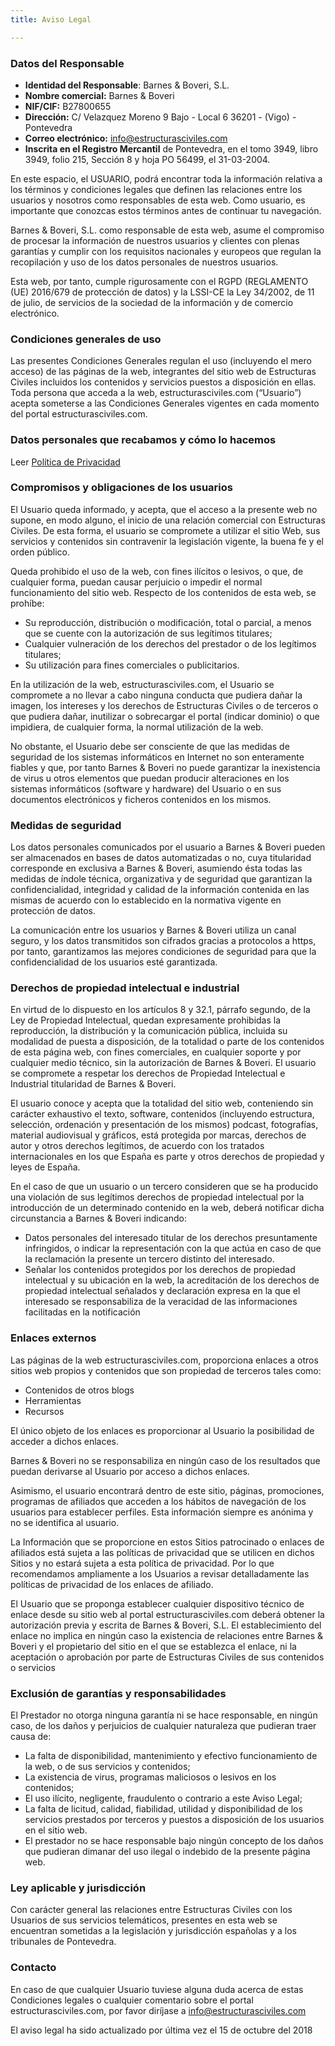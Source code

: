 ```yaml
---
title: Aviso Legal

---
```

### Datos del Responsable

* **Identidad del Responsable**: Barnes & Boveri, S.L.
* **Nombre comercial:**  Barnes & Boveri
* **NIF/CIF:** B27800655
* **Dirección:**  C/ Velazquez Moreno 9 Bajo - Local 6  36201  - (Vigo) - Pontevedra
* **Correo electrónico:** info@estructurasciviles.com
* **Inscrita en el Registro Mercantil** de Pontevedra, en el tomo 3949, libro 3949, folio 215, Sección 8 y hoja  PO 56499, el 31-03-2004.

En este espacio, el USUARIO, podrá encontrar toda la información relativa a los términos y condiciones legales que definen las relaciones entre los usuarios y nosotros como responsables de esta web. Como usuario, es importante que conozcas estos términos antes de continuar tu navegación.

Barnes & Boveri, S.L. como responsable de esta web, asume el compromiso de procesar la información de nuestros usuarios y clientes con plenas garantías y cumplir con los requisitos nacionales y europeos que regulan la recopilación y uso de los datos personales de nuestros usuarios.

Esta web, por tanto, cumple rigurosamente con el RGPD (REGLAMENTO (UE) 2016/679 de protección de datos) y  la LSSI-CE la Ley 34/2002, de 11 de julio, de servicios de la sociedad de la información y de comercio electrónico.

### Condiciones generales de uso

Las presentes Condiciones Generales regulan el uso (incluyendo el mero acceso) de las páginas de la web, integrantes del sitio web de Estructuras Civiles incluidos los contenidos y servicios puestos a disposición en ellas. Toda persona que acceda a la web, estructurasciviles.com (“Usuario”) acepta someterse a las Condiciones Generales vigentes en cada momento del portal estructurasciviles.com.

### Datos personales que recabamos y cómo lo hacemos

Leer [Política de Privacidad](https://hopeful-knuth-2f413e.netlify.com./privacidad "Politica de privacidad")

### Compromisos y obligaciones de los usuarios

El Usuario queda informado, y acepta, que el acceso a la presente web no supone, en modo alguno, el inicio de una relación comercial con Estructuras Civiles. De esta forma, el usuario se compromete a utilizar el sitio Web, sus servicios y contenidos sin contravenir la legislación vigente, la buena fe y el orden público.

Queda prohibido el uso de la web, con fines ilícitos o lesivos, o que, de cualquier forma, puedan causar perjuicio o impedir el normal funcionamiento del sitio web. Respecto de los contenidos de esta web, se prohíbe:

* Su reproducción, distribución o modificación, total o parcial, a menos que se cuente con la autorización de sus legítimos titulares;
* Cualquier vulneración de los derechos del prestador o de los legítimos titulares;
* Su utilización para fines comerciales o publicitarios.

En la utilización de la web, estructurasciviles.com, el Usuario se compromete a no llevar a cabo ninguna conducta que pudiera dañar la imagen, los intereses y los derechos de Estructuras Civiles o de terceros o que pudiera dañar, inutilizar o sobrecargar el portal (indicar dominio)  o que impidiera, de cualquier forma, la normal utilización de la web.

No obstante, el Usuario debe ser consciente de que las medidas de seguridad de los sistemas informáticos en Internet no son enteramente fiables y que, por tanto Barnes & Boveri no puede garantizar la inexistencia de virus u otros elementos que puedan producir alteraciones en los sistemas informáticos (software y hardware) del Usuario o en sus documentos electrónicos y ficheros contenidos en los mismos.

### Medidas de seguridad

Los datos personales comunicados por el usuario a  Barnes & Boveri pueden ser almacenados en bases de datos automatizadas o no, cuya titularidad corresponde en exclusiva a  Barnes & Boveri, asumiendo ésta todas las medidas de índole técnica, organizativa y de seguridad que garantizan la confidencialidad, integridad y calidad de la información contenida en las mismas de acuerdo con lo establecido en la normativa vigente en protección de datos.

La comunicación entre los usuarios y  Barnes & Boveri utiliza un canal seguro, y los  datos transmitidos son cifrados gracias a protocolos a https, por tanto, garantizamos las mejores condiciones de seguridad para que la confidencialidad de los usuarios esté garantizada.

### Derechos de propiedad intelectual e industrial

En virtud de lo dispuesto en los artículos 8 y 32.1, párrafo segundo, de la Ley de Propiedad Intelectual, quedan expresamente prohibidas la reproducción, la distribución y la comunicación pública, incluida su modalidad de puesta a disposición, de la totalidad o parte de los contenidos de esta página web, con fines comerciales, en cualquier soporte y por cualquier medio técnico, sin la autorización de Barnes & Boveri. El usuario se compromete a respetar los derechos de Propiedad Intelectual e Industrial titularidad de Barnes & Boveri.

El usuario conoce y acepta que la totalidad del sitio web, conteniendo sin carácter exhaustivo el texto, software, contenidos (incluyendo estructura, selección, ordenación y presentación de los mismos) podcast, fotografías, material audiovisual y gráficos, está protegida por marcas, derechos de autor y otros derechos legítimos, de acuerdo con los tratados internacionales en los que España es parte y otros derechos de propiedad y leyes de España.

En el caso de que un usuario o un tercero consideren que se ha producido una violación de sus legítimos derechos de propiedad intelectual por la introducción de un determinado contenido en la web,  deberá notificar dicha circunstancia a Barnes & Boveri indicando:

* Datos personales del interesado titular de los derechos presuntamente infringidos, o indicar la representación con la que actúa en caso de que la reclamación la presente un tercero distinto del interesado.
* Señalar los contenidos protegidos por los derechos de propiedad intelectual y su ubicación en la web, la acreditación de los derechos de propiedad intelectual señalados y declaración expresa en la que el interesado se responsabiliza de la veracidad de las informaciones facilitadas en la notificación

### Enlaces externos

Las páginas de la web estructurasciviles.com, proporciona enlaces a otros sitios web propios y contenidos que son propiedad de terceros tales como:

* Contenidos de otros blogs
* Herramientas
* Recursos

El único objeto de los enlaces es proporcionar al Usuario la posibilidad de acceder a dichos enlaces.

Barnes & Boveri no se responsabiliza en ningún caso de los resultados que puedan derivarse al Usuario por acceso a dichos enlaces.

Asimismo, el usuario encontrará dentro de este sitio, páginas, promociones, programas de afiliados que acceden a los hábitos de navegación de los usuarios para establecer perfiles. Esta información siempre es anónima y no se identifica al usuario.

La Información que se proporcione en estos Sitios patrocinado o enlaces de afiliados está sujeta a las políticas de privacidad que se utilicen en dichos Sitios y no estará sujeta a esta política de privacidad. Por lo que recomendamos ampliamente a los Usuarios a revisar detalladamente las políticas de privacidad de los enlaces de afiliado.

El Usuario que se proponga establecer cualquier dispositivo técnico de enlace desde su sitio web al portal estructurasciviles.com deberá obtener la autorización previa y escrita de Barnes & Boveri, S.L. El establecimiento del enlace no implica en ningún caso la existencia de relaciones entre Barnes & Boveri y el propietario del sitio en el que se establezca el enlace, ni la aceptación o aprobación por parte de Estructuras Civiles de sus contenidos o servicios

### Exclusión de garantías y responsabilidades

El Prestador no otorga ninguna garantía ni se hace responsable, en ningún caso, de los daños y perjuicios de cualquier naturaleza que pudieran traer causa de:

* La falta de disponibilidad, mantenimiento y efectivo funcionamiento de la web, o de sus servicios y contenidos;
* La existencia de virus, programas maliciosos o lesivos en los contenidos;
* El uso ilícito, negligente, fraudulento o contrario a este Aviso Legal;
* La falta de licitud, calidad, fiabilidad, utilidad y disponibilidad de los servicios prestados por terceros y puestos a disposición de los usuarios en el sitio web.
* El prestador no se hace responsable bajo ningún concepto de los daños que pudieran dimanar del uso ilegal o indebido de la presente página web.

### Ley aplicable y jurisdicción

Con carácter general las relaciones entre Estructuras Civiles con los Usuarios de sus servicios telemáticos, presentes en esta web se encuentran sometidas a la legislación y jurisdicción españolas y a los tribunales de Pontevedra.

### Contacto

En caso de que cualquier Usuario tuviese alguna duda acerca de estas Condiciones legales o cualquier comentario sobre el portal estructurasciviles.com, por favor diríjase a info@estructurasciviles.com

El aviso legal  ha sido actualizado por última vez el 15 de octubre del 2018